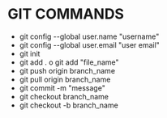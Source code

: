 # GIT COMMANDS

- git config --global user.name "username"
- git config --global user.email "user email"
- git init
- git add . o git add "file_name"
- git push origin branch_name
- git pull origin branch_name
- git commit -m "message"
- git checkout branch_name
- git checkout -b branch_name
